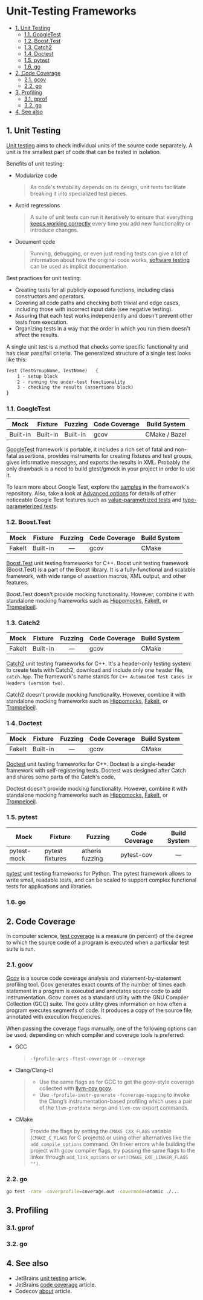 # Unit-Testing Frameworks

- [1. Unit Testing](#1-unit-testing)
  - [1.1. GoogleTest](#11-googletest)
  - [1.2. Boost.Test](#12-boosttest)
  - [1.3. Catch2](#13-catch2)
  - [1.4. Doctest](#14-doctest)
  - [1.5. pytest](#15-pytest)
  - [1.6. go](#16-go)
- [2. Code Coverage](#2-code-coverage)
  - [2.1. gcov](#21-gcov)
  - [2.2. go](#22-go)
- [3. Profiling](#3-profiling)
  - [3.1. gprof](#31-gprof)
  - [3.2. go](#32-go)
- [4. See also](#4-see-also)

## 1. Unit Testing

[Unit testing](../../internal/about/software-testing.md#unit-testing) aims to check individual units of the source code separately. A unit is the smallest part of code that can be tested in isolation.

Benefits of unit testing:

- Modularize code
  > As code's testability depends on its design, unit tests facilitate breaking it into specialized test pieces.

- Avoid regressions
  > A suite of unit tests can run it iteratively to ensure that everything [keeps working correctly](../../internal/about/software-testing.md#regression-testing) every time you add new functionality or introduce changes.

- Document code
  > Running, debugging, or even just reading tests can give a lot of information about how the original code works, [software testing](../../internal/about/software-testing.md) can be used as implicit documentation.

Best practices for unit testing:

- Creating tests for all publicly exposed functions, including class constructors and operators.
- Covering all code paths and checking both trivial and edge cases, including those with incorrect input data (see negative testing).
- Assuring that each test works independently and doesn't prevent other tests from execution.
- Organizing tests in a way that the order in which you run them doesn't affect the results.

A single unit test is a method that checks some specific functionality and has clear pass/fail criteria. The generalized structure of a single test looks like this:

```txt
Test (TestGroupName, TestName)   {
    1 - setup block
    2 - running the under-test functionality
    3 - checking the results (assertions block)
}
```

### 1.1. GoogleTest

| Mock     | Fixture  | Fuzzing  | Code Coverage | Build System  |
| -------- | -------- | -------- | ------------- | ------------- |
| Built-in | Built-in | Built-in | gcov          | CMake / Bazel |

[GoogleTest](https://github.com/google/googletest) framework is portable, it includes a rich set of fatal and non-fatal assertions, provides instruments for creating fixtures and test groups, gives informative messages, and exports the results in XML. Probably the only drawback is a need to build gtest/gmock in your project in order to use it.

To learn more about Google Test, explore the [samples](https://github.com/google/googletest/blob/main/docs/samples.md) in the framework's repository. Also, take a look at [Advanced options](https://github.com/google/googletest/blob/main/docs/advanced.md#advanced-googletest-topics) for details of other noticeable Google Test features such as [value-parametrized tests](https://github.com/google/googletest/blob/main/docs/advanced.md#value-parameterized-tests) and [type-parameterized tests](https://github.com/google/googletest/blob/main/docs/advanced.md#type-parameterized-tests).

### 1.2. Boost.Test

| Mock   | Fixture  | Fuzzing | Code Coverage | Build System |
| ------ | -------- | :-----: | ------------- | ------------ |
| FakeIt | Built-in |    —    | gcov          | CMake        |

[Boost.Test](https://www.boost.org/doc/libs/1_71_0/libs/test/doc/html/index.html) unit testing frameworks for C++. Boost unit testing framework (Boost.Test) is a part of the Boost library. It is a fully-functional and scalable framework, with wide range of assertion macros, XML output, and other features.

Boost.Test doesn't provide mocking functionality. However, combine it with standalone mocking frameworks such as [Hippomocks](https://github.com/dascandy/hippomocks), [FakeIt](https://github.com/eranpeer/FakeIt), or [Trompeloeil](https://github.com/rollbear/trompeloeil).

### 1.3. Catch2

|  Mock  | Fixture  | Fuzzing | Code Coverage | Build System |
| :----: | -------- | :-----: | ------------- | ------------ |
| FakeIt | Built-in |    —    | gcov          | CMake        |

[Catch2](https://github.com/catchorg/Catch2) unit testing frameworks for C++. It's a header-only testing system: to create tests with Catch2, download and include only one header file, `catch.hpp`. The framework's name stands for `C++ Automated Test Cases in Headers (version two)`.

Catch2 doesn't provide mocking functionality. However, combine it with standalone mocking frameworks such as [Hippomocks](https://github.com/dascandy/hippomocks), [FakeIt](https://github.com/eranpeer/FakeIt), or [Trompeloeil](https://github.com/rollbear/trompeloeil).

### 1.4. Doctest

| Mock   | Fixture  | Fuzzing | Code Coverage | Build System |
| ------ | -------- | :-----: | ------------- | ------------ |
| FakeIt | Built-in |    —    | gcov          | CMake        |

[Doctest](https://github.com/doctest/doctest) unit testing frameworks for C++. Doctest is a single-header framework with self-registering tests. Doctest was designed after Catch and shares some parts of the Catch's code.

Doctest doesn't provide mocking functionality. However, combine it with standalone mocking frameworks such as [Hippomocks](https://github.com/dascandy/hippomocks), [FakeIt](https://github.com/eranpeer/FakeIt), or [Trompeloeil](https://github.com/rollbear/trompeloeil).

### 1.5. pytest

| Mock        | Fixture         | Fuzzing         | Code Coverage | Build System |
| ----------- | --------------- | --------------- | ------------- | :----------: |
| pytest-mock | pytest fixtures | atheris fuzzing | pytest-cov    |      —       |

[pytest](https://github.com/pytest-dev/pytest/) unit testing frameworks for Python. The pytest framework allows to write small, readable tests, and can be scaled to support complex functional tests for applications and libraries.

### 1.6. go

## 2. Code Coverage

In computer science, [test coverage](../../internal/about/software-testing.md#code-coverage) is a measure (in percent) of the degree to which the source code of a program is executed when a particular test suite is run.

### 2.1. gcov

[Gcov](https://en.wikipedia.org/wiki/Gcov) is a source code coverage analysis and statement-by-statement profiling tool. Gcov generates exact counts of the number of times each statement in a program is executed and annotates source code to add instrumentation. Gcov comes as a standard utility with the GNU Compiler Collection (GCC) suite. The gcov utility gives information on how often a program executes segments of code. It produces a copy of the source file, annotated with execution frequencies.

When passing the coverage flags manually, one of the following options can be used, depending on which compiler and coverage tools is preferred:

- GCC
  > `-fprofile-arcs` `-ftest-coverage` or `--coverage`

- Clang/Clang-cl
  >
  > - Use the same flags as for GCC to get the gcov-style coverage collected with [llvm-cov gcov](https://llvm.org/docs/CommandGuide/llvm-cov.html#llvm-cov-gcov).
  > - Use `-fprofile-instr-generate` `-fcoverage-mapping` to invoke the Clang’s instrumentation-based profiling which uses a pair of the `llvm-profdata merge` and `llvm-cov` export commands.

- CMake
  > Provide the flags by setting the `CMAKE_CXX_FLAGS` variable (`CMAKE_C_FLAGS` for C projects) or using other alternatives like the `add_compile_options` command. On linker errors while building the project with gcov compiler flags, try passing the same flags to the linker through `add_link_options` or `set(CMAKE_EXE_LINKER_FLAGS "")`.

### 2.2. go

```bash
go test -race -coverprofile=coverage.out -covermode=atomic ./...
```

## 3. Profiling

### 3.1. gprof

### 3.2. go

## 4. See also

- JetBrains [unit testing](https://www.jetbrains.com/help/clion/unit-testing-tutorial.html#0) article.
- JetBrains [code coverage](https://www.jetbrains.com/help/clion/code-coverage-clion.html#0) article.
- Codecov [about](https://about.codecov.io/) article.
